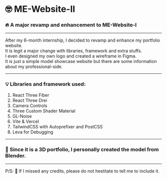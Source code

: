 # 🤓 ME-Website-II
### 🔥 A major revamp and enhancement to ME-Website-I

<hr/>

After my 6-month internship, I decided to revamp and enhance my portfolio website. 
<br/>
It is legit a major change with libraries, framework and extra stuffs. 
<br/>
I even designed my own logo and created a wireframe in Figma. 
<br/>
It is just a simple model showcase website but there are some information about my professional-side.

<hr/>

### 💡 Libraries and framework used: 
1. React Three Fiber <br/>
2. React Three Drei <br/>
3. Camera Controls <br/>
4. Three Custom Shader Material <br/>
5. GL-Noise <br/>
6. Vite & Vercel <br/>
7. TailwindCSS with Autoprefixer and PostCSS <br/>
8. Leva for Debugging <br/>

<hr/>

### 👻 Since it is a 3D portfolio, I personally created the model from Blender.

<hr/>

P/S: 🤡 If I missed any credits, please do not hestitate to tell me to include it.
